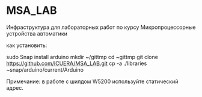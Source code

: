 # MSA_LAB
Инфраструктура для лабораторных работ по курсу Микропроцессорные устройства автоматики


как установить:

sudo Snap install arduino
mkdir ~/gittmp
cd ~gittmp
git clone https://github.com/ICUERA/MSA_LAB.git
cp -a ./libraries ~snap/arduino/current/Arduino

Примечание: в работе с шилдом W5200 используйте статический адрес. 





